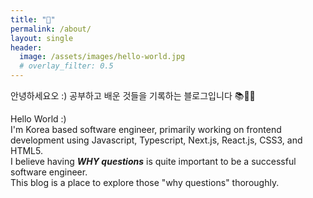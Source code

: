 ```yaml
---  
title: "🐥"
permalink: /about/
layout: single
header:
  image: /assets/images/hello-world.jpg
  # overlay_filter: 0.5
---
```

안녕하세요오 :)
공부하고 배운 것들을 기록하는 블로그입니다 📚🐶💗

Hello World :) <br>
I'm Korea based software engineer, primarily working on frontend development using Javascript, Typescript, Next.js, React.js, CSS3, and HTML5. <br>
I believe having ***WHY questions*** is quite important to be a successful software engineer. <br>
This blog is a place to explore those "why questions" thoroughly.